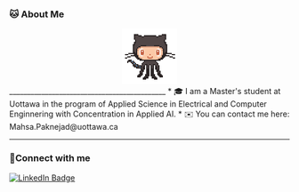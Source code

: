 ### 🐱 About Me 

<div id="header" align="center">
  <img src="github.gif" width="100"/>
</div>
____________________________________________
* 🎓 I am a Master's student at Uottawa in the program of Applied Science in Electrical and Computer Enginnering with Concentration in Applied AI.
* ✉️ You can contact me here: Mahsa.Paknejad@uottawa.ca

***
 ### 🤝Connect with me
<div id="badges">
  <a href="https://www.linkedin.com/in/mahsa-paknejad/">
    <img src="https://img.shields.io/badge/LinkedIn-blue?style=for-the-badge&logo=linkedin&logoColor=white" alt="LinkedIn Badge"/>
  </a>
</div>
